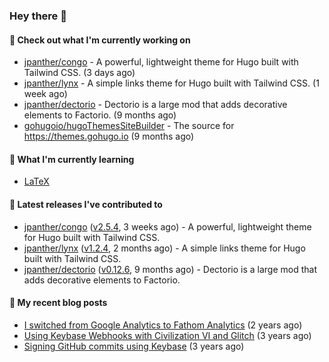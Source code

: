 ### Hey there 👋

#### 👷 Check out what I'm currently working on

- [jpanther/congo](https://github.com/jpanther/congo) - A powerful, lightweight theme for Hugo built with Tailwind CSS. (3 days ago)
- [jpanther/lynx](https://github.com/jpanther/lynx) - A simple links theme for Hugo built with Tailwind CSS. (1 week ago)
- [jpanther/dectorio](https://github.com/jpanther/dectorio) - Dectorio is a large mod that adds decorative elements to Factorio. (9 months ago)
- [gohugoio/hugoThemesSiteBuilder](https://github.com/gohugoio/hugoThemesSiteBuilder) - The source for https://themes.gohugo.io (9 months ago)

#### 🌱 What I'm currently learning
- [LaTeX](https://www.latex-project.org)

#### 🔭 Latest releases I've contributed to

- [jpanther/congo](https://github.com/jpanther/congo) ([v2.5.4](https://github.com/jpanther/congo/releases/tag/v2.5.4), 3 weeks ago) - A powerful, lightweight theme for Hugo built with Tailwind CSS.
- [jpanther/lynx](https://github.com/jpanther/lynx) ([v1.2.4](https://github.com/jpanther/lynx/releases/tag/v1.2.4), 2 months ago) - A simple links theme for Hugo built with Tailwind CSS.
- [jpanther/dectorio](https://github.com/jpanther/dectorio) ([v0.12.6](https://github.com/jpanther/dectorio/releases/tag/v0.12.6), 9 months ago) - Dectorio is a large mod that adds decorative elements to Factorio.

#### 📜 My recent blog posts

- [I switched from Google Analytics to Fathom Analytics](https://jamespanther.com/writings/i-switched-from-google-analytics-to-fathom-analytics/) (2 years ago)
- [Using Keybase Webhooks with Civilization VI and Glitch](https://jamespanther.com/writings/using-keybase-webhooks-with-civilization-vi/) (3 years ago)
- [Signing GitHub commits using Keybase](https://jamespanther.com/writings/signing-github-commits-using-keybase/) (3 years ago)
